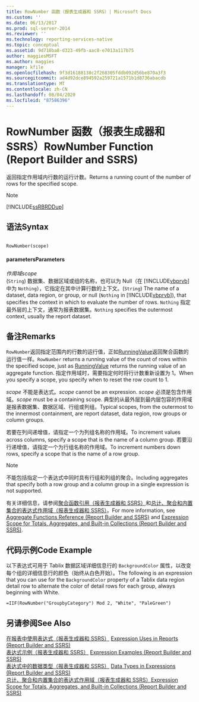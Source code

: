 ```yaml
---
title: RowNumber 函数（报表生成器和 SSRS）| Microsoft Docs
ms.custom: ''
ms.date: 06/13/2017
ms.prod: sql-server-2014
ms.reviewer: ''
ms.technology: reporting-services-native
ms.topic: conceptual
ms.assetid: 9d718ba8-d323-49fb-aac8-e7013a117b75
author: maggiesMSFT
ms.author: maggies
manager: kfile
ms.openlocfilehash: 9f3d16188138c2f268305fddb092d56be870a3f3
ms.sourcegitcommit: ad4d92dce894592a259721a1571b1d8736abacdb
ms.translationtype: MT
ms.contentlocale: zh-CN
ms.lasthandoff: 08/04/2020
ms.locfileid: "87586396"
---
```

# <a name="rownumber-function-report-builder-and-ssrs"></a><span data-ttu-id="42c49-102">RowNumber 函数（报表生成器和 SSRS）</span><span class="sxs-lookup"><span data-stu-id="42c49-102">RowNumber Function (Report Builder and SSRS)</span></span>
  <span data-ttu-id="42c49-103">返回指定作用域内行数的运行计数。</span><span class="sxs-lookup"><span data-stu-id="42c49-103">Returns a running count of the number of rows for the specified scope.</span></span>  
  
> [!NOTE]  
>  [!INCLUDE[ssRBRDDup](../../includes/ssrbrddup-md.md)]  
  
## <a name="syntax"></a><span data-ttu-id="42c49-104">语法</span><span class="sxs-lookup"><span data-stu-id="42c49-104">Syntax</span></span>  
  
```  
  
RowNumber(scope)  
```  
  
#### <a name="parameters"></a><span data-ttu-id="42c49-105">parameters</span><span class="sxs-lookup"><span data-stu-id="42c49-105">Parameters</span></span>  
 <span data-ttu-id="42c49-106">*作用域*</span><span class="sxs-lookup"><span data-stu-id="42c49-106">*scope*</span></span>  
 <span data-ttu-id="42c49-107">(`String`) 数据集、数据区域或组的名称，也可以为 Null（在 [!INCLUDE[vbprvb](../../includes/vbprvb-md.md)] 中为 `Nothing`），它指定在其中计算行数的上下文。</span><span class="sxs-lookup"><span data-stu-id="42c49-107">(`String`) The name of a dataset, data region, or group, or null (`Nothing` in [!INCLUDE[vbprvb](../../includes/vbprvb-md.md)]), that specifies the context in which to evaluate the number of rows.</span></span> <span data-ttu-id="42c49-108">`Nothing` 指定最外层的上下文，通常为报表数据集。</span><span class="sxs-lookup"><span data-stu-id="42c49-108">`Nothing` specifies the outermost context, usually the report dataset.</span></span>  
  
## <a name="remarks"></a><span data-ttu-id="42c49-109">备注</span><span class="sxs-lookup"><span data-stu-id="42c49-109">Remarks</span></span>  
 <span data-ttu-id="42c49-110">`RowNumber`返回指定范围内的行数的运行值，正如[RunningValue](report-builder-functions-runningvalue-function.md)返回聚合函数的运行值一样。</span><span class="sxs-lookup"><span data-stu-id="42c49-110">`RowNumber` returns a running value of the count of rows within the specified scope, just as [RunningValue](report-builder-functions-runningvalue-function.md) returns the running value of an aggregate function.</span></span> <span data-ttu-id="42c49-111">指定作用域时，需要指定何时将行计数重新设置为 1。</span><span class="sxs-lookup"><span data-stu-id="42c49-111">When you specify a scope, you specify when to reset the row count to 1.</span></span>  
  
 <span data-ttu-id="42c49-112">*scope* 不能是表达式。</span><span class="sxs-lookup"><span data-stu-id="42c49-112">*scope* cannot be an expression.</span></span> <span data-ttu-id="42c49-113">*scope* 必须是包含作用域。</span><span class="sxs-lookup"><span data-stu-id="42c49-113">*scope* must be a containing scope.</span></span> <span data-ttu-id="42c49-114">典型的从最外层到最内层包容的作用域是报表数据集、数据区域、行组或列组。</span><span class="sxs-lookup"><span data-stu-id="42c49-114">Typical scopes, from the outermost to the innermost containment, are report dataset, data region, row groups or column groups.</span></span>  
  
 <span data-ttu-id="42c49-115">若要在列间递增值，请指定一个为列组名称的作用域。</span><span class="sxs-lookup"><span data-stu-id="42c49-115">To increment values across columns, specify a scope that is the name of a column group.</span></span> <span data-ttu-id="42c49-116">若要沿行递增值，请指定一个为行组名称的作用域。</span><span class="sxs-lookup"><span data-stu-id="42c49-116">To increment numbers down rows, specify a scope that is the name of a row group.</span></span>  
  
> [!NOTE]  
>  <span data-ttu-id="42c49-117">不能包括指定一个表达式中同时具有行组和列组的聚合。</span><span class="sxs-lookup"><span data-stu-id="42c49-117">Including aggregates that specify both a row group and a column group in a single expression is not supported.</span></span>  
  
 <span data-ttu-id="42c49-118">有关详细信息，请参阅[聚合函数引用（报表生成器和 SSRS）](report-builder-functions-aggregate-functions-reference.md)和[总计、聚合和内置集合的表达式作用域（报表生成器和 SSRS）](expression-scope-for-totals-aggregates-and-built-in-collections.md)。</span><span class="sxs-lookup"><span data-stu-id="42c49-118">For more information, see [Aggregate Functions Reference &#40;Report Builder and SSRS&#41;](report-builder-functions-aggregate-functions-reference.md) and [Expression Scope for Totals, Aggregates, and Built-in Collections &#40;Report Builder and SSRS&#41;](expression-scope-for-totals-aggregates-and-built-in-collections.md).</span></span>  
  
## <a name="code-example"></a><span data-ttu-id="42c49-119">代码示例</span><span class="sxs-lookup"><span data-stu-id="42c49-119">Code Example</span></span>  
 <span data-ttu-id="42c49-120">以下表达式可用于 Tablix 数据区域详细信息行的 `BackgroundColor` 属性，以改变每个组的详细信息行的颜色（始终从白色开始）。</span><span class="sxs-lookup"><span data-stu-id="42c49-120">The following is an expression that you can use for the `BackgroundColor` property of a Tablix data region detail row to alternate the color of detail rows for each group, always beginning with White.</span></span>  
  
```  
=IIF(RowNumber("GroupbyCategory") Mod 2, "White", "PaleGreen")  
```  
  
## <a name="see-also"></a><span data-ttu-id="42c49-121">另请参阅</span><span class="sxs-lookup"><span data-stu-id="42c49-121">See Also</span></span>  
 <span data-ttu-id="42c49-122">[在报表中使用表达式（报表生成器和 SSRS）](expression-uses-in-reports-report-builder-and-ssrs.md) </span><span class="sxs-lookup"><span data-stu-id="42c49-122">[Expression Uses in Reports &#40;Report Builder and SSRS&#41;](expression-uses-in-reports-report-builder-and-ssrs.md) </span></span>  
 <span data-ttu-id="42c49-123">[表达式示例（报表生成器和 SSRS）](expression-examples-report-builder-and-ssrs.md) </span><span class="sxs-lookup"><span data-stu-id="42c49-123">[Expression Examples &#40;Report Builder and SSRS&#41;](expression-examples-report-builder-and-ssrs.md) </span></span>  
 <span data-ttu-id="42c49-124">[表达式中的数据类型（报表生成器和 SSRS）](expressions-report-builder-and-ssrs.md) </span><span class="sxs-lookup"><span data-stu-id="42c49-124">[Data Types in Expressions &#40;Report Builder and SSRS&#41;](expressions-report-builder-and-ssrs.md) </span></span>  
 [<span data-ttu-id="42c49-125">总计、聚合和内置集合的表达式作用域（报表生成器和 SSRS）</span><span class="sxs-lookup"><span data-stu-id="42c49-125">Expression Scope for Totals, Aggregates, and Built-in Collections &#40;Report Builder and SSRS&#41;</span></span>](expression-scope-for-totals-aggregates-and-built-in-collections.md)  
  
  
